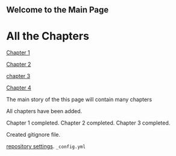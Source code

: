 ## Welcome to the Main Page


# All the Chapters

[Chapter 1](https://adegbayi-adeosun25.github.io/github-story-2019/chapter01.html)

[Chapter 2]()

[chapter 3]()

[Chapter 4]()

The main story of the this page will contain many chapters

All  chapters have been added.


Chapter 1 completed.
Chapter 2 completed.
Chapter 3 completed.

Created gitignore file.






 [repository settings](https://github.com/adegbayi-adeosun25/github-story-2019/settings). `_config.yml` 




